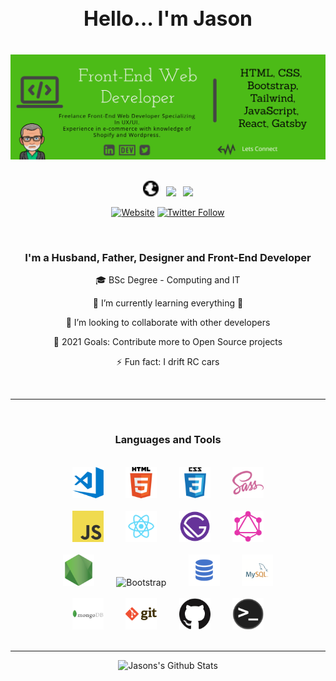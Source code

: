 <div>
    <div class="banner">
        <h1 style='font-size: 32px !important' align='center'> Hello... I'm Jason</h1>
<!--     <p align='center'> Designer & Front End Web Developer</u></p> -->
    <br>
            <img src="https://raw.githubusercontent.com/GrumpyMonk26/grumpyMonk26/main/Github_Banner.png" />
    </div>
    
        
  </br>
     
  <p align='center'>
  <a href="https://jasonevans.dev"><img height="25" src="https://raw.githubusercontent.com/iconic/open-iconic/master/svg/globe.svg"></a>&nbsp;&nbsp;
  <a href="https://twitter.com/Evans_webDev"><img height="30" src="https://cdn.jsdelivr.net/npm/simple-icons@v3/icons/twitter.svg"></a>&nbsp;&nbsp;
  <a href="https://linkedin.com/in/jason-evans-26a19a192/"><img height="30" src="https://cdn.jsdelivr.net/npm/simple-icons@v3/icons/linkedin.svg"></a>
   
</div>

<div align='center'>

[![Website](https://img.shields.io/website?label=jasonevans.dev&style=for-the-badge&url=https%3A%2F%2Fjasonevans.dev)](https://jasonevans.dev)
[![Twitter Follow](https://img.shields.io/twitter/follow/Evans_webDev?color=1DA1F2&logo=twitter&style=for-the-badge)](https://twitter.com/intent/follow?original_referer=https%3A%2F%2Fgithub.com%2Fjasonevans.dev&screen_name=Evans_webDev)

</div>
</br>

<!-- ABOUT:START -->

<div align='center'>
<h3>I'm a Husband, Father, Designer and Front-End Developer</h3>

<p>🎓 BSc Degree - Computing and IT</p>
<p>🌱 I’m currently learning everything 🤣</p>
<p>👯 I’m looking to collaborate with other developers</p>
<p>🥅 2021 Goals: Contribute more to Open Source projects</p>
<p>⚡ Fun fact: I drift RC cars </p>

</div>
<!-- ABOUT:END -->

<br />

---

<br />

<div align='center'>
<h3>Languages and Tools</h3>
</br>
<img alt="Visual Studio Code" width="50px" src="https://raw.githubusercontent.com/github/explore/80688e429a7d4ef2fca1e82350fe8e3517d3494d/topics/visual-studio-code/visual-studio-code.png" />&nbsp;&nbsp;&nbsp;&nbsp;&nbsp;&nbsp;&nbsp;&nbsp;
<img alt="HTML5" width="50px" src="https://raw.githubusercontent.com/github/explore/80688e429a7d4ef2fca1e82350fe8e3517d3494d/topics/html/html.png" />&nbsp;&nbsp;&nbsp;&nbsp;&nbsp;&nbsp;&nbsp;&nbsp;
<img alt="CSS3" width="50px" src="https://raw.githubusercontent.com/github/explore/80688e429a7d4ef2fca1e82350fe8e3517d3494d/topics/css/css.png" />&nbsp;&nbsp;&nbsp;&nbsp;&nbsp;&nbsp;&nbsp;&nbsp;
<img alt="Sass" width="50px" src="https://raw.githubusercontent.com/github/explore/80688e429a7d4ef2fca1e82350fe8e3517d3494d/topics/sass/sass.png" />
</br>
</br>
<img alt="JavaScript" width="50px" src="https://raw.githubusercontent.com/github/explore/80688e429a7d4ef2fca1e82350fe8e3517d3494d/topics/javascript/javascript.png" />&nbsp;&nbsp;&nbsp;&nbsp;&nbsp;&nbsp;&nbsp;&nbsp;
<img alt="React" width="50px" src="https://raw.githubusercontent.com/github/explore/80688e429a7d4ef2fca1e82350fe8e3517d3494d/topics/react/react.png" />&nbsp;&nbsp;&nbsp;&nbsp;&nbsp;&nbsp;&nbsp;&nbsp;
<img alt="Gatsby" width="50px" src="https://raw.githubusercontent.com/github/explore/e94815998e4e0713912fed477a1f346ec04c3da2/topics/gatsby/gatsby.png" />&nbsp;&nbsp;&nbsp;&nbsp;&nbsp;&nbsp;&nbsp;&nbsp;
<img alt="GraphQL" width="50px" src="https://raw.githubusercontent.com/github/explore/80688e429a7d4ef2fca1e82350fe8e3517d3494d/topics/graphql/graphql.png"/>
</br>
</br>
<img alt="Node.js" width="50px" src="https://raw.githubusercontent.com/github/explore/80688e429a7d4ef2fca1e82350fe8e3517d3494d/topics/nodejs/nodejs.png" />&nbsp;&nbsp;&nbsp;&nbsp;&nbsp;&nbsp;&nbsp;&nbsp;
<img alt="Bootstrap" width="50px" src="https://i.pinimg.com/originals/41/95/cf/4195cf989fac0128a89669f40a1e3496.png" />&nbsp;&nbsp;&nbsp;&nbsp;&nbsp;&nbsp;&nbsp;&nbsp;
<img alt="SQL" width="50px" src="https://raw.githubusercontent.com/github/explore/80688e429a7d4ef2fca1e82350fe8e3517d3494d/topics/sql/sql.png" />&nbsp;&nbsp;&nbsp;&nbsp;&nbsp;&nbsp;&nbsp;&nbsp;
<img alt="MySQL" width="50px" src="https://raw.githubusercontent.com/github/explore/80688e429a7d4ef2fca1e82350fe8e3517d3494d/topics/mysql/mysql.png" />
</br>
</br>
<img alt="MongoDB" width="50px" src="https://raw.githubusercontent.com/github/explore/80688e429a7d4ef2fca1e82350fe8e3517d3494d/topics/mongodb/mongodb.png" />&nbsp;&nbsp;&nbsp;&nbsp;&nbsp;&nbsp;&nbsp;&nbsp;
<img alt="Git" width="50px" src="https://raw.githubusercontent.com/github/explore/80688e429a7d4ef2fca1e82350fe8e3517d3494d/topics/git/git.png" />&nbsp;&nbsp;&nbsp;&nbsp;&nbsp;&nbsp;&nbsp;&nbsp;
<img alt="GitHub" width="50px" src="https://raw.githubusercontent.com/github/explore/78df643247d429f6cc873026c0622819ad797942/topics/github/github.png" />&nbsp;&nbsp;&nbsp;&nbsp;&nbsp;&nbsp;&nbsp;&nbsp;
<img alt="Terminal" width="50px" src="https://raw.githubusercontent.com/github/explore/80688e429a7d4ef2fca1e82350fe8e3517d3494d/topics/terminal/terminal.png" />

</div>
</br>

---

<div align='center'>
  <div align='center'>
  <div align='center'>
  <img alt="Jasons's Github Stats" src="https://github-readme-stats.vercel.app/api?username=GrumpyMonk26&show_icons=true&hide_border=true"/>
</div>
</div>
</div>

[website]: https://jasonevans.dev
[twitter]: https://twitter.com/Evans_webDev
[linkedin]: https://instagram.com/jason-evans-26a19a192/

<!--
**GrumpyMonk26/GrumpyMonk26** is a ✨ _special_ ✨ repository because its `README.md` (this file) appears on your GitHub profile.

Here are some ideas to get you started:

- 🔭 I’m currently working on ...
- 🌱 I’m currently learning ...
- 👯 I’m looking to collaborate on ...
- 🤔 I’m looking for help with ...
- 💬 Ask me about ...
- 📫 How to reach me: ...
- 😄 Pronouns: ...
- ⚡ Fun fact: ...
-->
